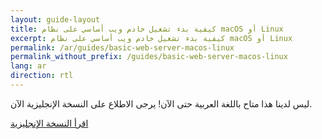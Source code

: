 ```yaml
---
layout: guide-layout
title: كيفية بدء تشغيل خادم ويب أساسي على نظام macOS أو Linux
excerpt: كيفية بدء تشغيل خادم ويب أساسي على نظام macOS أو Linux
permalink: /ar/guides/basic-web-server-macos-linux
permalink_without_prefix: /guides/basic-web-server-macos-linux
lang: ar
direction: rtl
---
```


ليس لدينا هذا متاح باللغة العربية حتى الآن! يرجى الاطلاع على النسخة الإنجليزية الآن.

<div class="centering-div">
<a href="/guides/basic-web-server-macos-linux" class="pure-button button-large button-primary">اقرأ النسخة الإنجليزية</a>
</div>